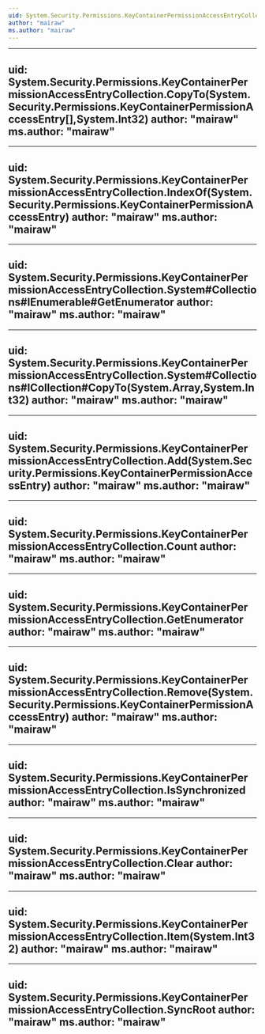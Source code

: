 ```yaml
---
uid: System.Security.Permissions.KeyContainerPermissionAccessEntryCollection
author: "mairaw"
ms.author: "mairaw"
---
```


---
uid: System.Security.Permissions.KeyContainerPermissionAccessEntryCollection.CopyTo(System.Security.Permissions.KeyContainerPermissionAccessEntry[],System.Int32)
author: "mairaw"
ms.author: "mairaw"
---

---
uid: System.Security.Permissions.KeyContainerPermissionAccessEntryCollection.IndexOf(System.Security.Permissions.KeyContainerPermissionAccessEntry)
author: "mairaw"
ms.author: "mairaw"
---

---
uid: System.Security.Permissions.KeyContainerPermissionAccessEntryCollection.System#Collections#IEnumerable#GetEnumerator
author: "mairaw"
ms.author: "mairaw"
---

---
uid: System.Security.Permissions.KeyContainerPermissionAccessEntryCollection.System#Collections#ICollection#CopyTo(System.Array,System.Int32)
author: "mairaw"
ms.author: "mairaw"
---

---
uid: System.Security.Permissions.KeyContainerPermissionAccessEntryCollection.Add(System.Security.Permissions.KeyContainerPermissionAccessEntry)
author: "mairaw"
ms.author: "mairaw"
---

---
uid: System.Security.Permissions.KeyContainerPermissionAccessEntryCollection.Count
author: "mairaw"
ms.author: "mairaw"
---

---
uid: System.Security.Permissions.KeyContainerPermissionAccessEntryCollection.GetEnumerator
author: "mairaw"
ms.author: "mairaw"
---

---
uid: System.Security.Permissions.KeyContainerPermissionAccessEntryCollection.Remove(System.Security.Permissions.KeyContainerPermissionAccessEntry)
author: "mairaw"
ms.author: "mairaw"
---

---
uid: System.Security.Permissions.KeyContainerPermissionAccessEntryCollection.IsSynchronized
author: "mairaw"
ms.author: "mairaw"
---

---
uid: System.Security.Permissions.KeyContainerPermissionAccessEntryCollection.Clear
author: "mairaw"
ms.author: "mairaw"
---

---
uid: System.Security.Permissions.KeyContainerPermissionAccessEntryCollection.Item(System.Int32)
author: "mairaw"
ms.author: "mairaw"
---

---
uid: System.Security.Permissions.KeyContainerPermissionAccessEntryCollection.SyncRoot
author: "mairaw"
ms.author: "mairaw"
---
